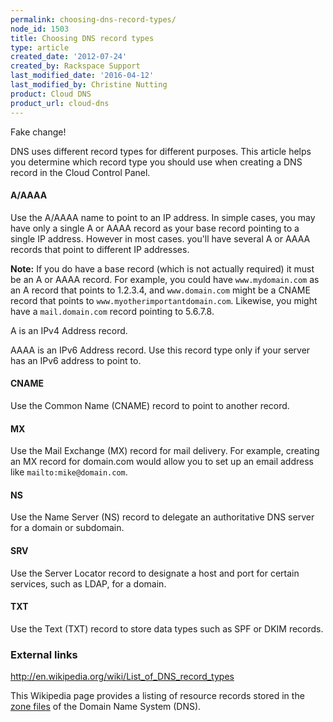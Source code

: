 ```yaml
---
permalink: choosing-dns-record-types/
node_id: 1503
title: Choosing DNS record types
type: article
created_date: '2012-07-24'
created_by: Rackspace Support
last_modified_date: '2016-04-12'
last_modified_by: Christine Nutting
product: Cloud DNS
product_url: cloud-dns
---
```

Fake change!

DNS uses different record types for different purposes. This
article helps you determine which record type you should use when
creating a DNS record in the Cloud Control Panel.

#### A/AAAA

Use the A/AAAA name to point to an IP address. In simple cases, you may
have only a single A or AAAA record as your base record pointing to a
single IP address. However in most cases. you'll have several A or AAAA
records that point to different IP addresses.

**Note:** If you do have a base record (which is not actually required)
it must be an A or AAAA record. For example, you could have
`www.mydomain.com` as an A record that points to 1.2.3.4, and
`www.domain.com` might be a CNAME record that points
to `www.myotherimportantdomain.com`.  Likewise, you might have
a `mail.domain.com` record pointing to 5.6.7.8.

A is an IPv4 Address record.

AAAA is an IPv6 Address record. Use this record type only if your server
has an IPv6 address to point to.

#### CNAME

Use the Common Name (CNAME) record to point to another record.

#### MX

Use the Mail Exchange (MX) record for mail delivery. For
example, creating an MX record for domain.com would allow you to set up
an email address like `mailto:mike@domain.com`.

#### NS

Use the Name Server (NS) record to delegate an authoritative DNS server
for a domain or subdomain.

#### SRV

Use the Server Locator record to designate a host and port for certain
services, such as LDAP,  for a domain.

#### TXT

Use the Text (TXT) record to store data types such as SPF or DKIM
records.

### External links

<http://en.wikipedia.org/wiki/List_of_DNS_record_types>

This Wikipedia page provides a listing of resource
records stored in the [zone files](http://en.wikipedia.org/wiki/Zone_file) of the Domain Name System (DNS).
